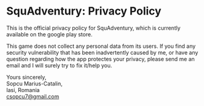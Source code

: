 # SquAdventury: Privacy Policy

This is the official privacy policy for SquAdventury, which is currently available on the google play store.

This game does not collect any personal data from its users.
If you find any security vulnerability that has been inadvertently caused by me, or have any question regarding how the app protectes your privacy, please send me an email and I will surely try to fix it/help you.

Yours sincerely,  
Sopcu Marius-Catalin,  
Iasi, Romania  
csopcu7@gmail.com  
